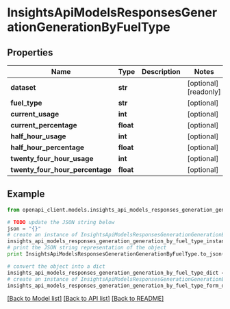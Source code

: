 # InsightsApiModelsResponsesGenerationGenerationByFuelType


## Properties
Name | Type | Description | Notes
------------ | ------------- | ------------- | -------------
**dataset** | **str** |  | [optional] [readonly] 
**fuel_type** | **str** |  | [optional] 
**current_usage** | **int** |  | [optional] 
**current_percentage** | **float** |  | [optional] 
**half_hour_usage** | **int** |  | [optional] 
**half_hour_percentage** | **float** |  | [optional] 
**twenty_four_hour_usage** | **int** |  | [optional] 
**twenty_four_hour_percentage** | **float** |  | [optional] 

## Example

```python
from openapi_client.models.insights_api_models_responses_generation_generation_by_fuel_type import InsightsApiModelsResponsesGenerationGenerationByFuelType

# TODO update the JSON string below
json = "{}"
# create an instance of InsightsApiModelsResponsesGenerationGenerationByFuelType from a JSON string
insights_api_models_responses_generation_generation_by_fuel_type_instance = InsightsApiModelsResponsesGenerationGenerationByFuelType.from_json(json)
# print the JSON string representation of the object
print InsightsApiModelsResponsesGenerationGenerationByFuelType.to_json()

# convert the object into a dict
insights_api_models_responses_generation_generation_by_fuel_type_dict = insights_api_models_responses_generation_generation_by_fuel_type_instance.to_dict()
# create an instance of InsightsApiModelsResponsesGenerationGenerationByFuelType from a dict
insights_api_models_responses_generation_generation_by_fuel_type_form_dict = insights_api_models_responses_generation_generation_by_fuel_type.from_dict(insights_api_models_responses_generation_generation_by_fuel_type_dict)
```
[[Back to Model list]](../README.md#documentation-for-models) [[Back to API list]](../README.md#documentation-for-api-endpoints) [[Back to README]](../README.md)


